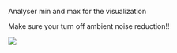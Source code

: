Analyser min and max for the visualization

Make sure your turn off ambient noise reduction!!

![](http://i.stack.imgur.com/Bvg1x.jpg)